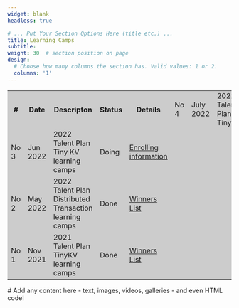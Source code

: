 ```yaml
---
widget: blank
headless: true

# ... Put Your Section Options Here (title etc.) ...
title: Learning Camps
subtitle:
weight: 30  # section position on page
design:
  # Choose how many columns the section has. Valid values: 1 or 2.
  columns: '1'
---
```

<table width="100%" border="0" cellspacing="1" cellpadding="4" bgcolor="#cccccc" align="center">
  
  <tr>
  	 <th width="10%"  rowspan="2">#</th>
  	 <th width="10%"  rowspan="2">Date</th>
     <th width="40%"  rowspan="2">Descripton</th>
     <th width="20%"  rowspan="2">Status</th>
     <th width="20%"  rowspan="2">Details</th>
  </tr>
  
  <tr>
  	 <td width="10%"  rowspan="1">No 4</td>
  	 <td width="10%"  rowspan="1">July 2022</td>
     <td width="40%"  rowspan="1">
     2022 Talent Plan TinySQL 
 	</td>
     <td width="20%"  rowspan="1">Open for enrolling</td>
     <td width="20%"  rowspan="1">
     <a href="https://asktug.com/t/topic/694591">Enrolling information</a>
 	</td>
  </tr>

  <tr>
  	 <td width="10%"  rowspan="1">No 3</td>
  	 <td width="10%"  rowspan="1">Jun 2022</td>
     <td width="40%"  rowspan="1">
     2022 Talent Plan Tiny KV learning camps
 	</td>
     <td width="20%"  rowspan="1">Doing</td>
     <td width="20%"  rowspan="1">
     <a href="https://asktug.com/t/topic/665861">Enrolling information</a>
 	</td>
  </tr>

  <tr>
  	 <td width="10%"  rowspan="1">No 2</td>
  	 <td width="10%"  rowspan="1">May 2022</td>
     <td width="40%"  rowspan="1">
     2022 Talent Plan Distributed Transaction learning camps
 	</td>
     <td width="20%"  rowspan="1">Done</td>
     <td width="20%"  rowspan="1">
     <a href="https://asktug.com/t/topic/665106">Winners List</a>
 	</td>
  </tr>
  <tr>
  	 <td width="10%"  rowspan="1">No 1</td>
  	 <td width="10%"  rowspan="1">Nov 2021</td>
     <td width="40%"  rowspan="1">
     2021 Talent Plan TinyKV learning camps
 	</td>
     <td width="20%"  rowspan="1">Done</td>
     <td width="20%"  rowspan="1">
     <a href="https://asktug.com/t/topic/393068">Winners List</a>
 	</td>
  </tr>
</table>
# Add any content here - text, images, videos, galleries - and even HTML code!

